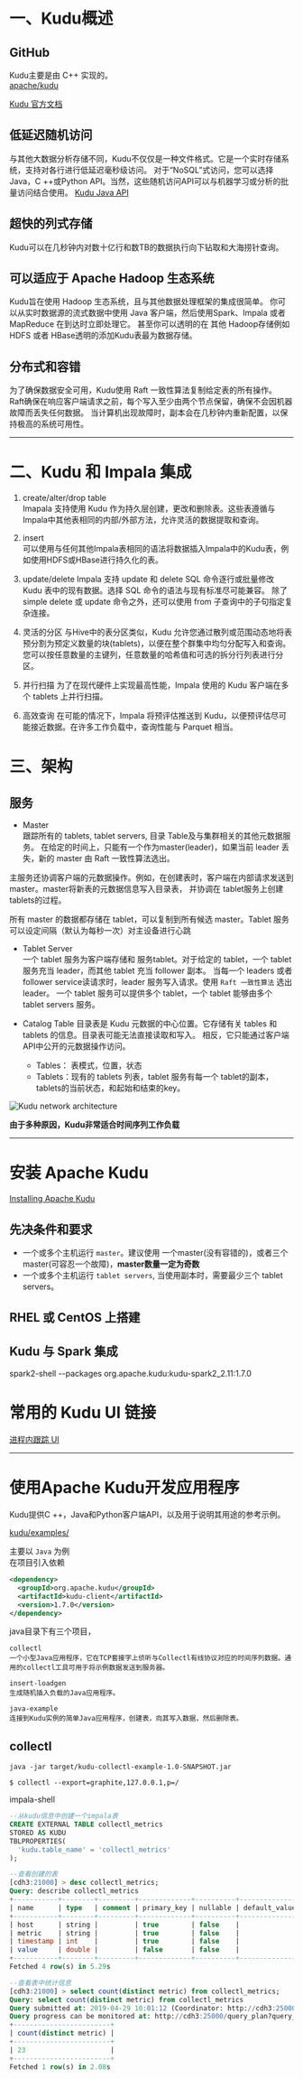 
# 一、Kudu概述
## GitHub
Kudu主要是由 C++ 实现的。  
[apache/kudu](https://github.com/apache/kudu)  

[Kudu 官方文档](https://kudu.apache.org/docs/)


## 低延迟随机访问
与其他大数据分析存储不同，Kudu不仅仅是一种文件格式。它是一个实时存储系统，支持对各行进行低延迟毫秒级访问。
对于“NoSQL”式访问，您可以选择Java，C ++或Python API。当然，这些随机访问API可以与机器学习或分析的批量访问结合使用。
[Kudu Java API](https://kudu.apache.org/apidocs/)

## 超快的列式存储  
Kudu可以在几秒钟内对数十亿行和数TB的数据执行向下钻取和大海捞针查询。

## 可以适应于 Apache Hadoop 生态系统
Kudu旨在使用 Hadoop 生态系统，且与其他数据处理框架的集成很简单。
你可以从实时数据源的流式数据中使用 Java 客户端，然后使用Spark、Impala 或者 MapReduce 在到达时立即处理它。
甚至你可以透明的在 其他 Hadoop存储例如 HDFS 或者 HBase透明的添加Kudu表最为数据存储。 
    
## 分布式和容错
为了确保数据安全可用，Kudu使用 Raft 一致性算法复制给定表的所有操作。
Raft确保在响应客户端请求之前，每个写入至少由两个节点保留，确保不会因机器故障而丢失任何数据。
当计算机出现故障时，副本会在几秒钟内重新配置，以保持极高的系统可用性。

- - - - 
# 二、Kudu 和 Impala 集成

1. create/alter/drop table  
Imapala 支持使用 Kudu 作为持久层创建，更改和删除表。这些表遵循与Impala中其他表相同的内部/外部方法，允许灵活的数据提取和查询。
    
2. insert  
可以使用与任何其他Impala表相同的语法将数据插入Impala中的Kudu表，例如使用HDFS或HBase进行持久化的表。

3. update/delete
Impala 支持 update 和 delete SQL 命令逐行或批量修改 Kudu 表中的现有数据。选择 SQL 命令的语法与现有标准尽可能兼容。
除了simple delete 或 update 命令之外，还可以使用 from 子查询中的子句指定复杂连接。

4. 灵活的分区
与Hive中的表分区类似，Kudu 允许您通过散列或范围动态地将表预分割为预定义数量的块(tablets)，以便在整个群集中均匀分配写入和查询。
您可以按任意数量的主键列，任意数量的哈希值和可选的拆分行列表进行分区。

5. 并行扫描
为了在现代硬件上实现最高性能，Impala 使用的 Kudu 客户端在多个 tablets 上并行扫描。

6. 高效查询
在可能的情况下，Impala 将预评估推送到 Kudu，以便预评估尽可能接近数据。在许多工作负载中，查询性能与 Parquet 相当。

# 三、架构
## 服务
* Master  
跟踪所有的 tablets, tablet servers, 目录 Table及与集群相关的其他元数据服务。
在给定的时间上，只能有一个作为master(leader)，如果当前 leader 丢失，新的 master 由 Raft 一致性算法选出。

主服务还协调客户端的元数据操作。例如，在创建表时，客户端在内部请求发送到 master。master将新表的元数据信息写入目录表，
并协调在 tablet服务上创建 tablets的过程。

所有 master 的数据都存储在 tablet，可以复制到所有候选 master。Tablet 服务可以设定间隔（默认为每秒一次）对主设备进行心跳

* Tablet Server  
一个 tablet 服务为客户端存储和 服务tablet。对于给定的 tablet，一个 tablet 服务充当 leader，而其他 tablet 充当 follower 副本。
当每一个 leaders 或者 follower service读请求时，leader 服务写入请求。使用 `Raft 一致性算法` 选出 leader。
一个 tablet 服务可以提供多个 tablet，一个 tablet 能够由多个 tablet servers 服务。  

* Catalog Table
目录表是 Kudu 元数据的中心位置。它存储有关 tables 和 tablets 的信息。目录表可能无法直接读取和写入。
相反，它只能通过客户端 API中公开的元数据操作访问。
    + Tables： 表模式，位置，状态
    + Tablets：现有的 tablets 列表，tablet 服务有每一个 tablet的副本，tablets的当前状态，和起始和结束的key。 
    
    
![Kudu network architecture](https://kudu.apache.org/docs/images/kudu-architecture-2.png)


**由于多种原因，Kudu非常适合时间序列工作负载**


- - - - 
# 安装 Apache Kudu
[Installing Apache Kudu](https://kudu.apache.org/docs/installation.html)

## 先决条件和要求
* 一个或多个主机运行 `master`。建议使用 一个master(没有容错的)，或者三个master(可容忍一个故障)，**master数量一定为奇数**
* 一个或多个主机运行 `tablet servers`, 当使用副本时，需要最少三个 tablet servers。

## RHEL 或 CentOS 上搭建

## Kudu 与 Spark 集成

spark2-shell --packages org.apache.kudu:kudu-spark2_2.11:1.7.0


# 常用的 Kudu UI 链接
[](http://cdh:8050)
[](http://cdh:8051)
[进程内跟踪 UI ](http://cdh:8051/tracing.html)


- - - - 
# 使用Apache Kudu开发应用程序
Kudu提供C ++，Java和Python客户端API，以及用于说明其用途的参考示例。

[kudu/examples/](https://github.com/apache/kudu/tree/master/examples)

主要以 `Java` 为例  
在项目引入依赖
```xml
<dependency>
  <groupId>org.apache.kudu</groupId>
  <artifactId>kudu-client</artifactId>
  <version>1.7.0</version>
</dependency>
```

java目录下有三个项目，
```
collectl
一个小型Java应用程序，它在TCP套接字上侦听与Collectl有线协议对应的时间序列数据。通用的collectl工具可用于将示例数据发送到服务器。

insert-loadgen
生成随机插入负载的Java应用程序。

java-example
连接到Kudu实例的简单Java应用程序，创建表，向其写入数据，然后删除表。

```

## collectl

`java -jar target/kudu-collectl-example-1.0-SNAPSHOT.jar`

`$ collectl --export=graphite,127.0.0.1,p=/`

impala-shell
```sql
--从kudu信息中创建一个impala表
CREATE EXTERNAL TABLE collectl_metrics
STORED AS KUDU
TBLPROPERTIES(
  'kudu.table_name' = 'collectl_metrics'
);

--查看创建的表
[cdh3:21000] > desc collectl_metrics;
Query: describe collectl_metrics
+-----------+--------+---------+-------------+----------+---------------+---------------+---------------------+------------+
| name      | type   | comment | primary_key | nullable | default_value | encoding      | compression         | block_size |
+-----------+--------+---------+-------------+----------+---------------+---------------+---------------------+------------+
| host      | string |         | true        | false    |               | DICT_ENCODING | DEFAULT_COMPRESSION | 0          |
| metric    | string |         | true        | false    |               | DICT_ENCODING | DEFAULT_COMPRESSION | 0          |
| timestamp | int    |         | true        | false    |               | BIT_SHUFFLE   | DEFAULT_COMPRESSION | 0          |
| value     | double |         | false       | false    |               | BIT_SHUFFLE   | DEFAULT_COMPRESSION | 0          |
+-----------+--------+---------+-------------+----------+---------------+---------------+---------------------+------------+
Fetched 4 row(s) in 5.29s

--查看表中统计信息
[cdh3:21000] > select count(distinct metric) from collectl_metrics;
Query: select count(distinct metric) from collectl_metrics
Query submitted at: 2019-04-29 10:01:12 (Coordinator: http://cdh3:25000)
Query progress can be monitored at: http://cdh3:25000/query_plan?query_id=96433bc31a66ab89:e7a3996600000000
+------------------------+
| count(distinct metric) |
+------------------------+
| 23                     |
+------------------------+
Fetched 1 row(s) in 2.08s

```
















